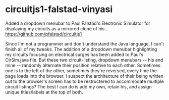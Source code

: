 # circuitjs1-falstad-vinyasi
Added a dropdown menubar to Paul Falstad's Electronic Simulator for displaying my circuits as a mirrored clone of his...
https://github.com/pfalstad/circuitjs1

Since I'm not a programmer and don't understand the Java language, I can't finish all of my tweaks. The addition of a dropdown menubar highlighting my circuits focusing on electrical surges has been added to Paul's CirSim.java file. But these two circuit-listing, dropdown menubars -- his and mine -- randomly alternate their position relative to each other. Sometimes one is to the left of the other, sometimes they're reversed, every time the page loads into the browser. I suspect the architecture of their being written out to the browser's screen has to be restructered to accommodate multiple circuit listings? The best I can do is add my own, retain his, and assign unique titles/labels at the top of both.
